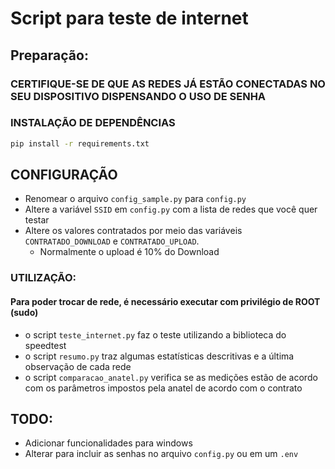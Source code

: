 # Script para teste de internet

## Preparação:
### CERTIFIQUE-SE DE QUE AS REDES JÁ ESTÃO CONECTADAS NO SEU DISPOSITIVO DISPENSANDO O USO DE SENHA

### INSTALAÇÃO DE DEPENDÊNCIAS
```sh
pip install -r requirements.txt
```

## CONFIGURAÇÃO
* Renomear o arquivo `config_sample.py` para `config.py`
* Altere a variável `SSID` em `config.py` com a lista de redes que você quer testar
* Altere os valores contratados por meio das variáveis `CONTRATADO_DOWNLOAD` e `CONTRATADO_UPLOAD`.
    * Normalmente o upload é 10% do Download
 
### UTILIZAÇÃO:
#### Para poder trocar de rede, é necessário executar com privilégio de ROOT (sudo)
* o script `teste_internet.py` faz o teste utilizando a biblioteca do speedtest
* o script `resumo.py` traz algumas estatísticas descritivas e a última observação de cada rede
* o script `comparacao_anatel.py` verifica se as medições estão de acordo com os parâmetros impostos pela anatel de acordo com o contrato

## TODO: 
* Adicionar funcionalidades para windows
* Alterar para incluir as senhas no arquivo `config.py` ou em um `.env`

